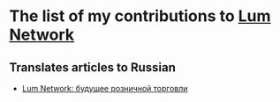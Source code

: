 # The list of my contributions to [Lum Network](https://lum.network/)

## Translates articles to Russian

- [Lum Network: будущее розничной торговли](https://medium.com/@krutouchel/lum-network-будущее-розничной-торговли-a6b05e92cfdb)

